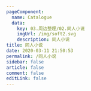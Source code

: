 ```yaml
---
pageComponent: 
  name: Catalogue
  data: 
    key: 03.周边整理/02.同人小说
    imgUrl: /img/soft2.svg
    description: 同人小说
title: 同人小说
date: 2020-03-11 21:50:53
permalink: /同人小说
sidebar: false
article: false
comment: false
editLink: false
---
```

